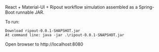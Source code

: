 React + Material-UI + Ripout workflow simulation assembled as a Spring-Boot runnable JAR.

To run:

    Download ripout-0.0.1-SHAPSHOT.jar
    At command line: java -jar .\ripout-0.0.1-SNAPSHOT.jar

Open browser to http://localhost:8080
